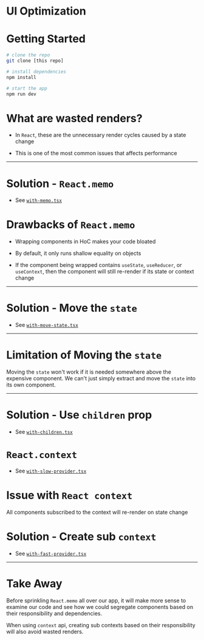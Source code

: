 # UI Optimization

# Getting Started

```bash
# clone the repo
git clone [this repo]

# install dependencies
npm install

# start the app
npm run dev
```

# What are wasted renders?

- In `React`, these are the unnecessary render cycles caused by a state change

- This is one of the most common issues that affects performance

---

# Solution - `React.memo`

- See [`with-memo.tsx`](./src/app/with-memo.tsx)

# Drawbacks of `React.memo`

- Wrapping components in HoC makes your code bloated

- By default, it only runs shallow equality on objects

- If the component being wrapped contains `useState`, `useReducer`, or `useContext`, then the component will still re-render if its state or context change

---

# Solution - Move the `state`

- See [`with-move-state.tsx`](./src/app/with-move-state.tsx)

---

# Limitation of Moving the `state`

Moving the `state` won't work if it is needed somewhere above the expensive component.
We can't just simply extract and move the `state` into its own component.

---

# Solution - Use `children` prop

- See [`with-children.tsx`](./src/app/with-children.tsx)

# `React.context`

- See [`with-slow-provider.tsx`](./src/app/with-slow-provider.tsx)

# Issue with `React context`

All components subscribed to the context will re-render on state change

# Solution - Create sub `context`

- See [`with-fast-provider.tsx`](./src/app/with-fast-provider.tsx)

---

# Take Away

Before sprinkling `React.memo` all over our app, it will make more sense to examine our code and see how we could segregate components based on their responsibility and dependencies.

When using `context` api, creating sub contexts based on their responsibility will also avoid wasted renders.
